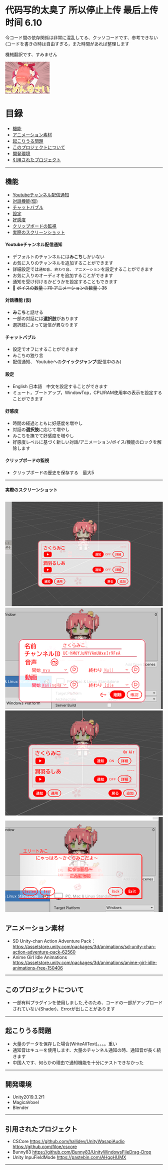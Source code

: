代码写的太臭了 所以停止上传 最后上传时间 6.10
===========================


今コード間の依存関係は非常に混乱してる、クッソコードです、参考できない
(コードを書きの時は自由すぎる，また時間があれば整理します



機械翻訳です、すみません 

![](/MikoMiko/Example/33.png "m3o")

# 目録
* [機能](#機能)
* [アニメーション素材](#アニメーション素材)
* [起こりうる問題](#起こりうる問題)
* [このプロジェクトについて](#このプロジェクトについて)
* [開発環境](#開発環境)
* [引用されたプロジェクト](#引用されたプロジェクト)
****
## 機能
* [Youtubeチャンネル配信通知](#youtubeチャンネル配信通知)
* [対話機能(仮)](#対話機能-仮)
* [チャットバブル](#チャットバブル)
* [設定](#設定)
* [好感度](#好感度)
* [クリップボードの監視](#クリップボードの監視)
* [実際のスクリーンショット](#実際のスクリーンショット)
#### Youtubeチャンネル配信通知
* デフォルトのチャンネルには**みこち**しかいない
* お気に入りのチャンネルを追加することができます
* 詳細設定では`通知音`、`終わり音`、 `アニメーション`を設定することができます 
* お気に入りのオーディオを追加することができます
* 通知を受け付けるかどうかを設定することもできます
* :raised_hands: ~~ボイスの数量：70 アニメーションの数量：35~~
#### 対話機能 (仮)
* **みこち**と話せる
* 一部の対話には**選択肢**があります
* 選択肢によって返信が異なります
#### チャットバブル
* 設定でオフにすることができます
* みこちの独り言
* 配信通知、 Youtubeへの**クイックジャンプ**(配信中のみ)
#### 設定
* English 日本語　中文を設定することができます
* ミュート，ブートアップ，WindowTop，CPU/RAM使用率の表示を設定することができます
#### 好感度
* 時間の経過とともに好感度を増やし
* 対話の**選択肢**に応じて増やし
* みこちを撫でて好感度を増やし
* 好感度レベルに基づく新しい対話/アニメーション/ボイス/機能のロックを解除します
#### クリップボードの監視
* クリップボードの歴史を保存する　最大5
------
#### 実際のスクリーンショット
![](/MikoMiko/Example/chatbubble.gif "miko")
![](/MikoMiko/Example/detail.png "detail.png")
![](/MikoMiko/Example/detail1.png "detail1.png")
![](/MikoMiko/Example/chat1.png "chat1.png")
------
## アニメーション素材
*  SD Unity-chan Action Adventure Pack：https://assetstore.unity.com/packages/3d/animations/sd-unity-chan-action-adventure-pack-62560
* Anime Girl Idle Animations https://assetstore.unity.com/packages/3d/animations/anime-girl-idle-animations-free-150406
------
## このプロジェクトについて
* 一部有料プラグインを使用しました,そのため、コードの一部がアップロードされていない(Shader)、Errorが出しことがあります
------
## 起こりうる問題
* 大量のデータを保存した場合(WriteAllText)。。。。重い
* 通知音はキューを使用します、大量のチャンネル通知の時、通知音が長く続きます
* 中国人です、何らかの理由で通知機能を十分にテストできなかった
------
## 開発環境
* Unity2019.3.2f1
* MagicaVoxel
* Blender
------
## 引用されたプロジェクト
* CSCore  https://github.com/hallidev/UnityWasapiAudio  https://github.com/filoe/cscore
* Bunny83 https://github.com/Bunny83/UnityWindowsFileDrag-Drop
* Unity InpuFieldMode https://pastebin.com/AHggHUMX
------
